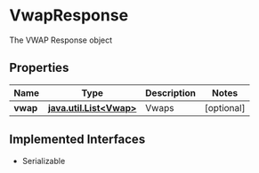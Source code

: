 

# VwapResponse

The VWAP Response object

## Properties

Name | Type | Description | Notes
------------ | ------------- | ------------- | -------------
**vwap** | [**java.util.List&lt;Vwap&gt;**](Vwap.md) | Vwaps |  [optional]


## Implemented Interfaces

* Serializable


